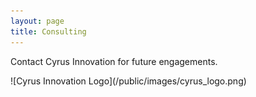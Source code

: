 ```yaml
---
layout: page
title: Consulting
---
```

<p class="message">
  Contact Cyrus Innovation for future engagements.
</p>
![Cyrus Innovation Logo](/public/images/cyrus_logo.png)

